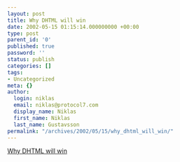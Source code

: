 ```yaml
---
layout: post
title: Why DHTML will win
date: 2002-05-15 01:15:14.000000000 +00:00
type: post
parent_id: '0'
published: true
password: ''
status: publish
categories: []
tags:
- Uncategorized
meta: {}
author:
  login: niklas
  email: niklas@protocol7.com
  display_name: Niklas
  first_name: Niklas
  last_name: Gustavsson
permalink: "/archives/2002/05/15/why_dhtml_will_win/"
---
```

[Why DHTML will win](http://www.newarchitectmag.com/documents/s=2444/new1020217917753/index.html)

